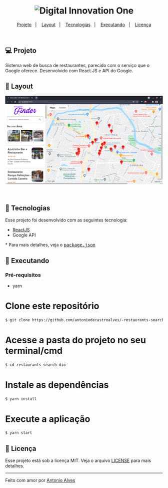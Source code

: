 <h1 align="center">
    <img alt="Digital Innovation One" title="#Digital Innovation One" src="https://user-images.githubusercontent.com/47957363/130337418-db0771ff-1810-4a29-aac8-de5023d5c47e.png" width="250px" />
</h1>

<p align="center">
  <a href="#-projeto">Projeto</a>&nbsp;&nbsp;&nbsp;|&nbsp;&nbsp;&nbsp;
  <a href="#-layout">Layout</a>&nbsp;&nbsp;&nbsp;|&nbsp;&nbsp;&nbsp;
  <a href="#-tecnologias">Tecnologias</a>&nbsp;&nbsp;&nbsp;|&nbsp;&nbsp;&nbsp;
  <a href="#-executando">Executando</a>&nbsp;&nbsp;&nbsp;|&nbsp;&nbsp;&nbsp;
  <a href="#memo-licença">Licença</a>
</p>
<br>

## 💻 Projeto

Sistema web de busca de restaurantes, parecido com o serviço que o Google oferece. Desenvolvido com React.JS e API do Google.

## 🎨 Layout

<p align="center">
    <img alt="busca de restaurantes" title="#busca de restaurantes" src="./resources/screenshot.png" width="720px" />
    
</p>  
<br>

## :rocket: Tecnologias

Esse projeto foi desenvolvido com as seguintes tecnologia:

- [ReactJS](https://pt-br.reactjs.org/)
- Google API

\* Para mais detalhes, veja o <kbd>[package.json](./package.json)</kbd>

## :notebook: Executando


### Pré-requisitos
- yarn


# Clone este repositório
```bash
$ git clone https://github.com/antoniodecastroalves/-restaurants-search-dio.git
```

# Acesse a pasta do projeto no seu terminal/cmd
```bash
$ cd restaurants-search-dio
```

# Instale as dependências
```bash
$ yarn install
```

# Execute a aplicação
```bash
$ yarn start
```

## :memo: Licença

Esse projeto está sob a licença MIT. Veja o arquivo [LICENSE](LICENSE.md) para mais detalhes.

---

Feito com amor por [Antonio Alves](https://www.linkedin.com/in/antonio-alves-490b5646/) 
